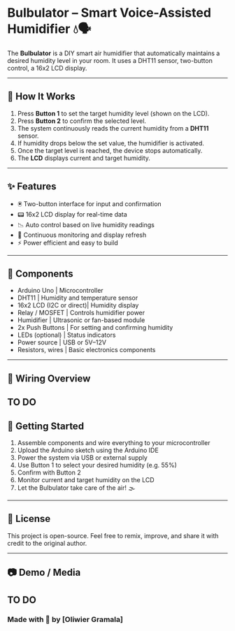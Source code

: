 # Bulbulator – Smart Voice-Assisted Humidifier 💧🗣️

The **Bulbulator** is a DIY smart air humidifier that automatically maintains a desired humidity level in your room. It uses a DHT11 sensor, two-button control, a 16x2 LCD display.

---

## 🔧 How It Works

1. Press **Button 1** to set the target humidity level (shown on the LCD).
2. Press **Button 2** to confirm the selected level.
3. The system continuously reads the current humidity from a **DHT11** sensor.
4. If humidity drops below the set value, the humidifier is activated.
5. Once the target level is reached, the device stops automatically.
6. The **LCD** displays current and target humidity.

---

## ✨ Features

- 🖲️ Two-button interface for input and confirmation
- 📟 16x2 LCD display for real-time data
- 📉 Auto control based on live humidity readings
- 🔁 Continuous monitoring and display refresh
- ⚡ Power efficient and easy to build
---

## 🧰 Components
 - Arduino Uno             | Microcontroller                         
 - DHT11                   | Humidity and temperature sensor         
 - 16x2 LCD (I2C or direct)| Humidity display                        
 - Relay / MOSFET          | Controls humidifier power
 - Humidifier              | Ultrasonic or fan-based module
 - 2x Push Buttons         | For setting and confirming humidity
 - LEDs (optional)         | Status indicators 
 - Power source            | USB or 5V–12V               
 - Resistors, wires        | Basic electronics components
---

## 🔌 Wiring Overview

 TO DO
---

## 🚀 Getting Started

1. Assemble components and wire everything to your microcontroller
2. Upload the Arduino sketch using the Arduino IDE
3. Power the system via USB or external supply
4. Use Button 1 to select your desired humidity (e.g. 55%)
5. Confirm with Button 2
6. Monitor current and target humidity on the LCD
7. Let the Bulbulator take care of the air! 🌫️

---

## 📄 License

This project is open-source. Feel free to remix, improve, and share it with credit to the original author.

---

## 📷 Demo / Media

TO DO
---

### Made with 💙 by [Oliwier Gramala]
